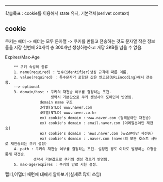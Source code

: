 <hr>

학습목표 : cookie를 이용해서 state 유지, 기본객체(serlvet context)


## cookie

쿠키는 헤더 -> 헤더는 모두 문자열 -> 쿠키를 만들고 전송하는 것도 문자열
작은 정보들을 저장 한번에 20개씩 총 300개만 생성하능하고 개당 3KB를 넘을 수 없음.

Expires/Max-Age


```
 	** 쿠키 속성의 종류
 	1. name(required) : 변수(identifier)생성 규칙에 따른 이름.
 	2. value(required) : 특수문자가 포함된 값은 인코딩(URLEncoding)해서 전송함.
 	--> optional
 	3. domain/host : 쿠키의 재전송 여부를 결정하는 조건.
 					 생략시 기본값으로 쿠키 생성시의 도메인이 반영됨.
 				domain name 구조
 				3레벨(GTLD) www.naver.com
 				4레벨(NTLD) www.naver.co.kr
 				ex) cookie's domain : www.naver.com (검색분야만 재전송)
 				ex) cookie's domain : email.naver.com (이메일분야만 재전송)
 				ex) cookie's domain : news.naver.com (뉴스분야만 재전송)
 				ex) cookie's domain : .naver.com (naver의 모든 호스트 서버로 재전송되는 쿠키 설정)
 	4. path : 쿠키의 재전송 여부를 결정하는 조건. 설정된 경로 이하로 발생하는 요청을 통해 재전송.
 			 생략시 기본값으로 쿠키의 생성 경로가 반영됨.
 	5. max-age/expires : 쿠키의 만료 시한 설정.
```


랩퍼,어뎁터 패턴에 대해서 알아보기(실제로 많이 쓰임)